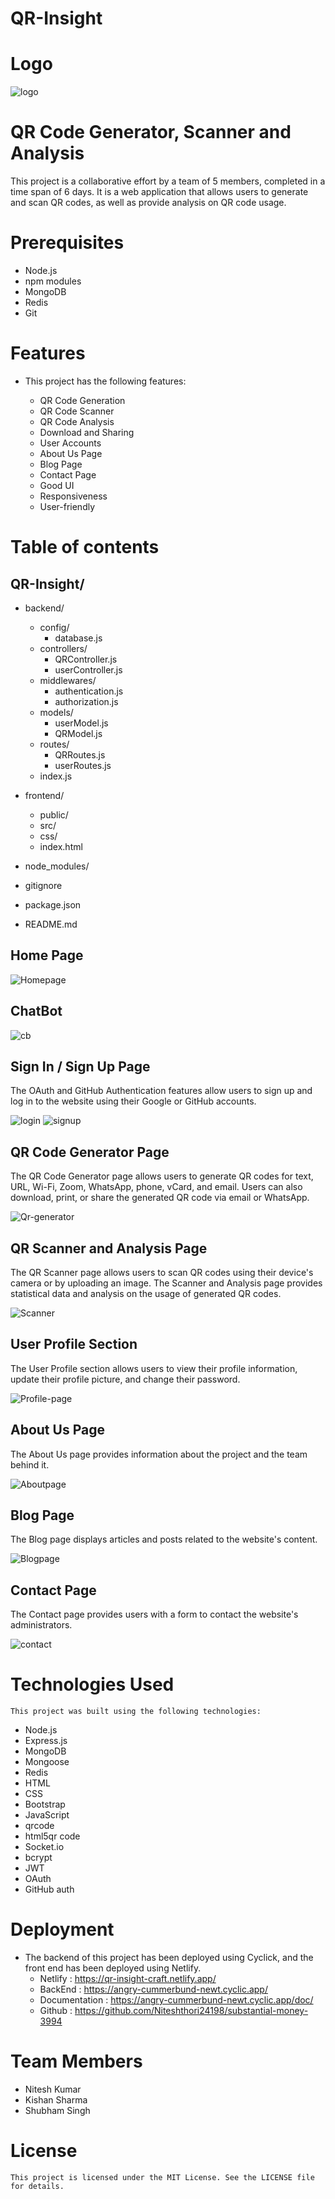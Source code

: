 # QR-Insight
# Logo 
![logo](https://github.com/Niteshthori24198/substantial-money-3994/assets/62844049/b0916c4d-8e36-4b6e-b90c-22cbafde918b)

# QR Code Generator, Scanner and Analysis
  This project is a collaborative effort by a team of 5 members, completed in a time span of 6 days. It is a web application that allows   users to generate and scan QR codes, as well as provide analysis on QR code usage. 

# Prerequisites
  - Node.js
  - npm modules
  - MongoDB
  - Redis
  - Git

# Features

  - This project has the following features:

    - QR Code Generation
    - QR Code Scanner
    - QR Code Analysis
    - Download and Sharing
    - User Accounts
    - About Us Page
    - Blog Page
    - Contact Page
    - Good UI
    - Responsiveness
    - User-friendly
  
 # Table of contents
 
  ## QR-Insight/

  - backend/
    - config/
       - database.js
    - controllers/
       - QRController.js
       - userController.js
    - middlewares/
       - authentication.js
       - authorization.js
    - models/
       - userModel.js
       - QRModel.js
    - routes/
       - QRRoutes.js
       - userRoutes.js
    - index.js

  -  frontend/
     - public/
     - src/
     - css/
     - index.html
  - node_modules/
  - gitignore
  - package.json
  - README.md

  ## Home Page

  ![Homepage](https://github.com/Niteshthori24198/substantial-money-3994/assets/62844049/a7f1163d-783b-4715-8c33-64e28fe0bbf9)
  
  ## ChatBot

  ![cb](https://github.com/Niteshthori24198/substantial-money-3994/assets/62844049/64e691cf-9ab5-4049-bc66-d888ef01ed7e)

  ## Sign In / Sign Up Page

  The OAuth and GitHub Authentication features allow users to sign up and log in to the website using their Google or GitHub accounts.

  ![login](https://github.com/Niteshthori24198/substantial-money-3994/assets/62844049/52eea794-8ce2-4df0-a177-40a18d85d35d)
  ![signup](https://github.com/Niteshthori24198/substantial-money-3994/assets/62844049/f3c6cbcb-99d8-46bf-a34b-ed0b7c70a370)

  ## QR Code Generator Page

  The QR Code Generator page allows users to generate QR codes for text, URL, Wi-Fi, Zoom, WhatsApp, phone, vCard, and email. Users can     also download, print, or share the generated QR code via email or WhatsApp.

  ![Qr-generator](https://github.com/Niteshthori24198/substantial-money-3994/assets/62844049/635ba397-9c17-4b31-bcce-3bade2f0f483)

  ## QR Scanner and Analysis Page

  The QR Scanner page allows users to scan QR codes using their device's camera or by uploading an image. The Scanner and Analysis page     provides statistical data and analysis on the usage of generated QR codes. 

  ![Scanner](https://github.com/Niteshthori24198/substantial-money-3994/assets/62844049/ff3f1374-d092-4c17-a38d-9ee8d4a57a64)
  
  ## User Profile Section

  The User Profile section allows users to view their profile information, update their profile picture, and change their password.

  ![Profile-page](https://github.com/Niteshthori24198/substantial-money-3994/assets/62844049/7308fc8c-9810-422e-8693-78cc79129df4)

  ## About Us Page

  The About Us page provides information about the project and the team behind it.

  ![Aboutpage](https://github.com/Niteshthori24198/substantial-money-3994/assets/62844049/0944264b-2c8f-4590-a963-f0bcc2b4a07b)

  ## Blog Page

  The Blog page displays articles and posts related to the website's content.

  ![Blogpage](https://github.com/Niteshthori24198/substantial-money-3994/assets/62844049/b12cc071-b1cc-4e0d-9277-18ddc35a1ba0)

  ## Contact Page

  The Contact page provides users with a form to contact the website's administrators.

  ![contact](https://github.com/Niteshthori24198/substantial-money-3994/assets/62844049/1fd54e1f-4fe8-4aef-ac48-6358627629b6)

  # Technologies Used

    This project was built using the following technologies:

   - Node.js
   - Express.js
   - MongoDB
   - Mongoose
   - Redis
   - HTML
   - CSS
   - Bootstrap
   - JavaScript
   - qrcode
   - html5qr code
   - Socket.io
   - bcrypt
   - JWT
   - OAuth
   - GitHub auth
    
  # Deployment

  - The backend of this project has been deployed using Cyclick, and the front end has been deployed using Netlify.
     - Netlify :  https://qr-insight-craft.netlify.app/
     - BackEnd :  https://angry-cummerbund-newt.cyclic.app/
     - Documentation : https://angry-cummerbund-newt.cyclic.app/doc/
     - Github  :  https://github.com/Niteshthori24198/substantial-money-3994

  # Team Members

  - Nitesh Kumar
  - Kishan Sharma
  - Shubham Singh

  # License

    This project is licensed under the MIT License. See the LICENSE file for details.
